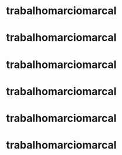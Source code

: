 # trabalhomarciomarcal
# trabalhomarciomarcal
# trabalhomarciomarcal
# trabalhomarciomarcal
# trabalhomarciomarcal
# trabalhomarciomarcal
